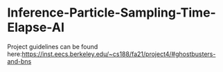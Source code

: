 # Inference-Particle-Sampling-Time-Elapse-AI
Project guidelines can be found here:https://inst.eecs.berkeley.edu/~cs188/fa21/project4/#ghostbusters-and-bns
